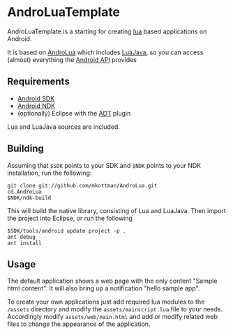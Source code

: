AndroLuaTemplate
================

AndroLuaTemplate is a starting for creating [lua](http://www.lua.org/) based applications on Android.

It is based on [AndroLua](https://github.com/mkottman/AndroLua) which includes [LuaJava](http://www.keplerproject.org/luajava/), so you can access (almost) everything the [Android API](http://developer.android.com/reference/classes.html) provides

Requirements
------------

* [Android SDK](http://developer.android.com/sdk/index.html)
* [Android NDK](http://developer.android.com/sdk/ndk/index.html)
* (optionally) Eclipse with the [ADT](http://developer.android.com/sdk/eclipse-adt.html) plugin

Lua and LuaJava sources are included.

Building
--------

Assuming that `$SDK` points to your SDK and `$NDK` points to your NDK installation, run the following:

    git clone git://github.com/mkottman/AndroLua.git
    cd AndroLua
    $NDK/ndk-build 

This will build the native library, consisting of Lua and LuaJava. Then import the project into Eclipse, or run the following

    $SDK/tools/android update project -p .
    ant debug
    ant install

Usage
-----

The default application shows a web page with the only content "Sample html content". It will also bring up a notification "hello sample app".

To create your own applications just add required lua modules to the `/assets` directory and modify the `assets/mainscript.lua` file to your needs. Accordingly modify `assets/web/main.html` and add or modify related web files to change the appearance of the application.


